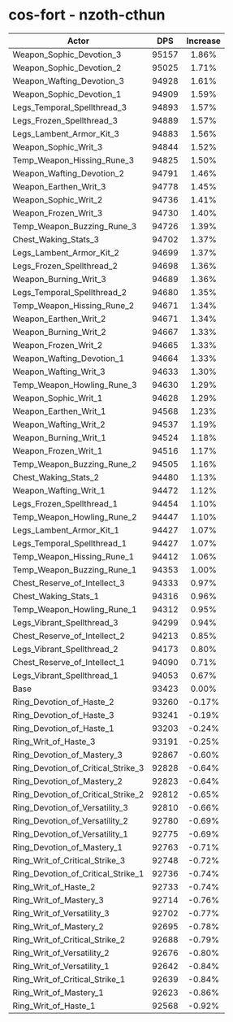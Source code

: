 # cos-fort - nzoth-cthun
| Actor | DPS | Increase |
|---|:---:|:---:|
|Weapon_Sophic_Devotion_3|95157|1.86%|
|Weapon_Sophic_Devotion_2|95025|1.71%|
|Weapon_Wafting_Devotion_3|94928|1.61%|
|Weapon_Sophic_Devotion_1|94909|1.59%|
|Legs_Temporal_Spellthread_3|94893|1.57%|
|Legs_Frozen_Spellthread_3|94889|1.57%|
|Legs_Lambent_Armor_Kit_3|94883|1.56%|
|Weapon_Sophic_Writ_3|94844|1.52%|
|Temp_Weapon_Hissing_Rune_3|94825|1.50%|
|Weapon_Wafting_Devotion_2|94791|1.46%|
|Weapon_Earthen_Writ_3|94778|1.45%|
|Weapon_Sophic_Writ_2|94736|1.41%|
|Weapon_Frozen_Writ_3|94730|1.40%|
|Temp_Weapon_Buzzing_Rune_3|94726|1.39%|
|Chest_Waking_Stats_3|94702|1.37%|
|Legs_Lambent_Armor_Kit_2|94699|1.37%|
|Legs_Frozen_Spellthread_2|94698|1.36%|
|Weapon_Burning_Writ_3|94689|1.36%|
|Legs_Temporal_Spellthread_2|94680|1.35%|
|Temp_Weapon_Hissing_Rune_2|94671|1.34%|
|Weapon_Earthen_Writ_2|94671|1.34%|
|Weapon_Burning_Writ_2|94667|1.33%|
|Weapon_Frozen_Writ_2|94665|1.33%|
|Weapon_Wafting_Devotion_1|94664|1.33%|
|Weapon_Wafting_Writ_3|94633|1.30%|
|Temp_Weapon_Howling_Rune_3|94630|1.29%|
|Weapon_Sophic_Writ_1|94628|1.29%|
|Weapon_Earthen_Writ_1|94568|1.23%|
|Weapon_Wafting_Writ_2|94537|1.19%|
|Weapon_Burning_Writ_1|94524|1.18%|
|Weapon_Frozen_Writ_1|94516|1.17%|
|Temp_Weapon_Buzzing_Rune_2|94505|1.16%|
|Chest_Waking_Stats_2|94480|1.13%|
|Weapon_Wafting_Writ_1|94472|1.12%|
|Legs_Frozen_Spellthread_1|94454|1.10%|
|Temp_Weapon_Howling_Rune_2|94447|1.10%|
|Legs_Lambent_Armor_Kit_1|94427|1.07%|
|Legs_Temporal_Spellthread_1|94427|1.07%|
|Temp_Weapon_Hissing_Rune_1|94412|1.06%|
|Temp_Weapon_Buzzing_Rune_1|94353|1.00%|
|Chest_Reserve_of_Intellect_3|94333|0.97%|
|Chest_Waking_Stats_1|94316|0.96%|
|Temp_Weapon_Howling_Rune_1|94312|0.95%|
|Legs_Vibrant_Spellthread_3|94299|0.94%|
|Chest_Reserve_of_Intellect_2|94213|0.85%|
|Legs_Vibrant_Spellthread_2|94173|0.80%|
|Chest_Reserve_of_Intellect_1|94090|0.71%|
|Legs_Vibrant_Spellthread_1|94053|0.67%|
|Base|93423|0.00%|
|Ring_Devotion_of_Haste_2|93260|-0.17%|
|Ring_Devotion_of_Haste_3|93241|-0.19%|
|Ring_Devotion_of_Haste_1|93203|-0.24%|
|Ring_Writ_of_Haste_3|93191|-0.25%|
|Ring_Devotion_of_Mastery_3|92867|-0.60%|
|Ring_Devotion_of_Critical_Strike_3|92828|-0.64%|
|Ring_Devotion_of_Mastery_2|92823|-0.64%|
|Ring_Devotion_of_Critical_Strike_2|92812|-0.65%|
|Ring_Devotion_of_Versatility_3|92810|-0.66%|
|Ring_Devotion_of_Versatility_2|92780|-0.69%|
|Ring_Devotion_of_Versatility_1|92775|-0.69%|
|Ring_Devotion_of_Mastery_1|92763|-0.71%|
|Ring_Writ_of_Critical_Strike_3|92748|-0.72%|
|Ring_Devotion_of_Critical_Strike_1|92736|-0.74%|
|Ring_Writ_of_Haste_2|92733|-0.74%|
|Ring_Writ_of_Mastery_3|92714|-0.76%|
|Ring_Writ_of_Versatility_3|92702|-0.77%|
|Ring_Writ_of_Mastery_2|92695|-0.78%|
|Ring_Writ_of_Critical_Strike_2|92688|-0.79%|
|Ring_Writ_of_Versatility_2|92676|-0.80%|
|Ring_Writ_of_Versatility_1|92642|-0.84%|
|Ring_Writ_of_Critical_Strike_1|92639|-0.84%|
|Ring_Writ_of_Mastery_1|92623|-0.86%|
|Ring_Writ_of_Haste_1|92568|-0.92%|
